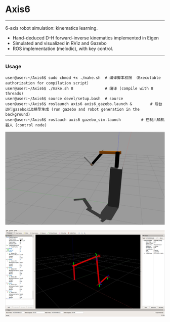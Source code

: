 # Axis6

---

6-axis robot simulation: kinematics learning.

- Hand-deduced D-H forward-inverse kinematics implemented in Eigen
- Simulated and visualized in RViz and Gazebo
- ROS implementation (melodic), with key control.

---

### Usage

```shell
user@user:~/Axis6$ sudo chmod +x ./make.sh	# 编译脚本权限 （Executable authorization for compilation script）
user@user:~/Axis6$ ./make.sh 8				# 编译 (compile with 8 threads)
user@user:~/Axis6$ source devel/setup.bash	# source
user@user:~/Axis6$ roslaunch axis6 axis6_gazebo.launch &		# 后台运行gazebo以及模型生成 (run gazebo and robot generation in the background)
user@user:~/Axis6$ roslauch axis6 gazebo_sim.launch			# 控制六轴机器人 (control node)
```



![](asset/gazebo.png)

![](asset/rviz.png)